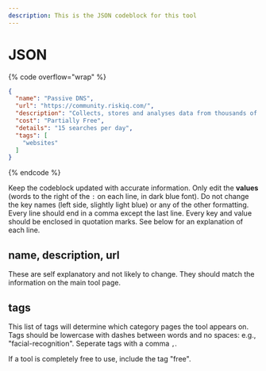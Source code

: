 ```yaml
---
description: This is the JSON codeblock for this tool
---
```


# JSON

{% code overflow="wrap" %}
```json
{
  "name": "Passive DNS",
  "url": "https://community.riskiq.com/",
  "description": "Collects, stores and analyses data from thousands of passive DNS collection sensors.",
  "cost": "Partially Free",
  "details": "15 searches per day",
  "tags": [
    "websites"
  ]
}
```
{% endcode %}

Keep the codeblock updated with accurate information. Only edit the **values** (words to the right of the `:` on each line, in dark blue font). Do not change the key names (left side, slightly light blue) or any of the other formatting. Every line should end in a comma except the last line. Every key and value should be enclosed in quotation marks. See below for an explanation of each line.&#x20;

## name, description, url

These are self explanatory and not likely to change. They should match the information on the main tool page.

## tags

This list of tags will determine which category pages the tool appears on. Tags should be lowercase with dashes between words and no spaces: e.g., "facial-recognition". Seperate tags with a comma `,`.

If a tool is completely free to use, include the tag "free".

